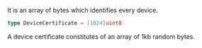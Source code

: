 It is an array of bytes which identifies every device.

```go
type DeviceCertificate = [1024]uint8
```

A device certificate constitutes of an array of 1kb random bytes.